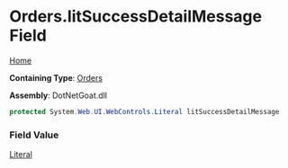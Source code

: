 # Orders\.litSuccessDetailMessage Field

[Home](../../../../../../README.md)

**Containing Type**: [Orders](../README.md)

**Assembly**: DotNetGoat\.dll

```csharp
protected System.Web.UI.WebControls.Literal litSuccessDetailMessage
```

### Field Value

[Literal](https://docs.microsoft.com/en-us/dotnet/api/system.web.ui.webcontrols.literal)

